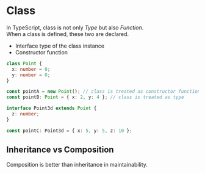 
# Class

In TypeScript, class is not only *Type* but also *Function*.   
When a class is defined, these two are declared.  
  - Interface type of the class instance
  - Constructor function


```ts
class Point {
  x: number = 0;
  y: number = 0;
}

const pointA = new Point(); // class is treated as constructor function
const pointB: Point = { x: 2, y: 4 }; // class is treated as type

interface Point3d extends Point {
  z: number;
}

const pointC: Point3d = { x: 5, y: 5, z: 10 };
```

## Inheritance vs Composition

Composition is better than inheritance in maintainability.  
